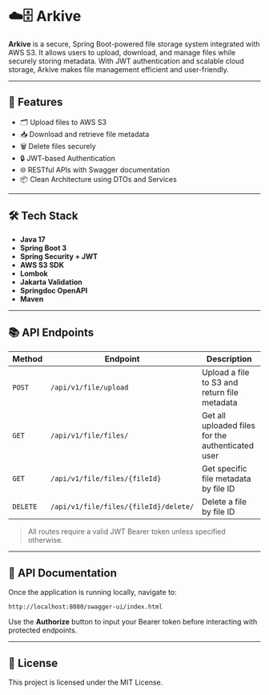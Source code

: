 
# ☁️🗄️ Arkive

**Arkive** is a secure, Spring Boot-powered file storage system integrated with AWS S3. It allows users to upload, download, and manage files while securely storing metadata. With JWT authentication and scalable cloud storage, Arkive makes file management efficient and user-friendly.

---

## 🚀 Features

- 🗂️ Upload files to AWS S3
- 📥 Download and retrieve file metadata
- 🗑️ Delete files securely
- 🔒 JWT-based Authentication
- 🌐 RESTful APIs with Swagger documentation
- 📦 Clean Architecture using DTOs and Services

---

## 🛠️ Tech Stack

- **Java 17**
- **Spring Boot 3**
- **Spring Security + JWT**
- **AWS S3 SDK**
- **Lombok**
- **Jakarta Validation**
- **Springdoc OpenAPI**
- **Maven**

---

## 📚 API Endpoints

| Method   | Endpoint                              | Description                                        |
|----------|---------------------------------------|----------------------------------------------------|
| `POST`   | `/api/v1/file/upload`                 | Upload a file to S3 and return file metadata       |
| `GET`    | `/api/v1/file/files/`                 | Get all uploaded files for the authenticated user  |
| `GET`    | `/api/v1/file/files/{fileId}`         | Get specific file metadata by file ID              |
| `DELETE` | `/api/v1/file/files/{fileId}/delete/` | Delete a file by file ID                           |

> All routes require a valid JWT Bearer token unless specified otherwise.

---

## 🧰 API Documentation

Once the application is running locally, navigate to:

```
http://localhost:8080/swagger-ui/index.html
```

Use the **Authorize** button to input your Bearer token before interacting with protected endpoints.

---

## 📄 License

This project is licensed under the MIT License.
